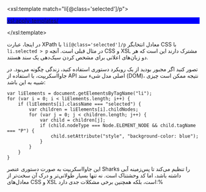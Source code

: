 <xsl:template match="li[@class='selected']/p">
    <p style="background-color: blue">
        <xsl:apply-templates/>
    </p>
</xsl:template>

در اینجا، عبارت XPath با `li[@class='selected']/p` معادل انتخابگر CSS با `li.selected > p` در مثال قبلی است. آنچه CSS و XSL مشترک دارند این است که هر دو زبان‌های اعلانی برای مشخص کردن سبک‌دهی یک سند هستند.

تصور کنید اگر مجبور بودید از یک رویکرد دستوری استفاده کنید، زندگی چگونه می‌بود. در جاوااسکریپت، با استفاده از API اصلی مدل شیء سند (DOM)، نتیجه ممکن است چیزی شبیه به این باشد:
```
var liElements = document.getElementsByTagName("li");
for (var i = 0; i < liElements.length; i++) {
    if (liElements[i].className === "selected") {
        var children = liElements[i].childNodes;
        for (var j = 0; j < children.length; j++) {
            var child = children[j];
            if (child.nodeType === Node.ELEMENT_NODE && child.tagName === "P") {
                child.setAttribute("style", "background-color: blue");
            }
        }
    }
}
```

این جاوااسکریپت به صورت دستوری عنصر Sharks را تنظیم می‌کند تا پس‌زمینه آبی داشته باشد، اما کد وحشتناک است. نه تنها بسیار طولانی‌تر و درک آن سخت‌تر از معادل‌های CSS و XSL است، بلکه همچنین برخی مشکلات جدی دارد:% 